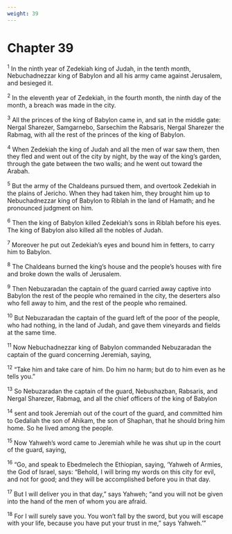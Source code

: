 ```yaml
---
weight: 39
---
```


# Chapter 39

<sup>1</sup> In the ninth year of Zedekiah king of Judah, in the tenth month, Nebuchadnezzar king of Babylon and all his army came against Jerusalem, and besieged it. 

<sup>2</sup> In the eleventh year of Zedekiah, in the fourth month, the ninth day of the month, a breach was made in the city. 

<sup>3</sup> All the princes of the king of Babylon came in, and sat in the middle gate: Nergal Sharezer, Samgarnebo, Sarsechim the Rabsaris, Nergal Sharezer the Rabmag, with all the rest of the princes of the king of Babylon. 

<sup>4</sup> When Zedekiah the king of Judah and all the men of war saw them, then they fled and went out of the city by night, by the way of the king’s garden, through the gate between the two walls; and he went out toward the Arabah. 

<sup>5</sup> But the army of the Chaldeans pursued them, and overtook Zedekiah in the plains of Jericho. When they had taken him, they brought him up to Nebuchadnezzar king of Babylon to Riblah in the land of Hamath; and he pronounced judgment on him. 

<sup>6</sup> Then the king of Babylon killed Zedekiah’s sons in Riblah before his eyes. The king of Babylon also killed all the nobles of Judah. 

<sup>7</sup> Moreover he put out Zedekiah’s eyes and bound him in fetters, to carry him to Babylon. 

<sup>8</sup> The Chaldeans burned the king’s house and the people’s houses with fire and broke down the walls of Jerusalem. 

<sup>9</sup> Then Nebuzaradan the captain of the guard carried away captive into Babylon the rest of the people who remained in the city, the deserters also who fell away to him, and the rest of the people who remained. 

<sup>10</sup> But Nebuzaradan the captain of the guard left of the poor of the people, who had nothing, in the land of Judah, and gave them vineyards and fields at the same time. 

<sup>11</sup> Now Nebuchadnezzar king of Babylon commanded Nebuzaradan the captain of the guard concerning Jeremiah, saying, 

<sup>12</sup> “Take him and take care of him. Do him no harm; but do to him even as he tells you.” 

<sup>13</sup> So Nebuzaradan the captain of the guard, Nebushazban, Rabsaris, and Nergal Sharezer, Rabmag, and all the chief officers of the king of Babylon 

<sup>14</sup> sent and took Jeremiah out of the court of the guard, and committed him to Gedaliah the son of Ahikam, the son of Shaphan, that he should bring him home. So he lived among the people. 

<sup>15</sup> Now Yahweh’s word came to Jeremiah while he was shut up in the court of the guard, saying, 

<sup>16</sup> “Go, and speak to Ebedmelech the Ethiopian, saying, ‘Yahweh of Armies, the God of Israel, says: “Behold, I will bring my words on this city for evil, and not for good; and they will be accomplished before you in that day. 

<sup>17</sup> But I will deliver you in that day,” says Yahweh; “and you will not be given into the hand of the men of whom you are afraid. 

<sup>18</sup> For I will surely save you. You won’t fall by the sword, but you will escape with your life, because you have put your trust in me,” says Yahweh.’” 


